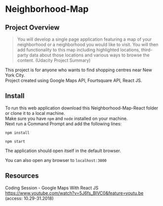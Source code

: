 # Neighborhood-Map

## Project Overview 
> You will develop a single page application featuring a map of your neighborhood or a neighborhood you would like to visit. You will then add functionality to this map including highlighted locations, third-party data about those locations and various ways to browse the  content.
>(Udacity Project Summary)

This project is for anyone who wants to find shopping centres near New York City.<br />
Project created using Google Maps API, Fourtsquare API, React JS.


## Install

To run this web application download this Neighborhood-Map-React folder or clone it to a local machine.<br /> 
Make sure you have `npm` and `node` installed on your machine.<br />
Next run a Command Prompt and add the following lines:

```npm install```

```npm start```

The application should open itself in the default browser.

You can also open any browser to `localhost:3000`


## Resources

Coding Session - Google Maps With React JS
https://www.youtube.com/watch?v=5J6fs_BlVC0&feature=youtu.be (access: 10.29-31.2018)

